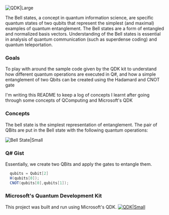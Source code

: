![QDK|Large](https://i.ibb.co/YyLtKRd/github-art-copy-3.png)

The Bell states, a concept in quantum information science, are specific quantum states of two qubits that represent the simplest (and maximal) examples of quantum entanglement. The Bell states are a form of entangled and normalized basis vectors. Understanding of the Bell states is essential in analysis of quantum communication (such as superdense coding) and quantum teleportation. 

### Goals
To play with around the sample code given by the QDK kit to understand how different quantum operations are executed in Q#, and how a simple entanglement of two Qbits can be created using the Hadamard and CNOT gate

I'm writing this README to keep a log of concepts I learnt after going through some concepts of QComputing and Microsoft's QDK
### Concepts
The bell state is the simplest representation of entanglement. The pair of QBits are put in the Bell state with the following quantum operations: 

![Bell State|Small](https://www.researchgate.net/profile/Panagiotis_Botsinis/publication/236883187/figure/fig26/AS:667098036592645@1536059974257/Quantum-circuit-for-generating-the-entnagled-Bell-state-1-2-00-11.png)

### Q# Gist 
Essentially, we create two QBits and apply the gates to entangle them.
~~~~cs
  qubits = Qubit[2]
  H(qubits[0]);
  CNOT(qubits[0],qubits[1]);
~~~~

### Microsoft's Quantum Development Kit 
This project was built and run using Microsoft's QDK. 
[![QDK|Small](https://cdn-ak.f.st-hatena.com/images/fotolife/u/ut25252/20171215/20171215001916.png)](https://marketplace.visualstudio.com/items?itemName=quantum.DevKit)
